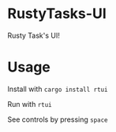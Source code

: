 # RustyTasks-UI
Rusty Task's UI!

# Usage
Install with `cargo install rtui`

Run with `rtui`

See controls by pressing `space`
